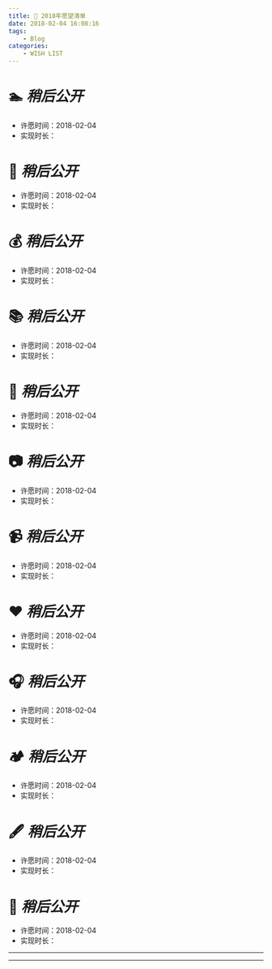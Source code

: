 ```yaml
---
title: 📄 2018年愿望清单
date: 2018-02-04 16:08:16
tags: 
    - Blog
categories: 
    - WISH LIST
---
```


# 🏊  *稍后公开*

- 许愿时间：2018-02-04
- 实现时长：

# 🎹 *稍后公开*

- 许愿时间：2018-02-04
- 实现时长：

# 💰 *稍后公开*

- 许愿时间：2018-02-04
- 实现时长：

# 📚 *稍后公开*

- 许愿时间：2018-02-04
- 实现时长：

# 📖 *稍后公开*

- 许愿时间：2018-02-04
- 实现时长：

# 📷 *稍后公开*

- 许愿时间：2018-02-04
- 实现时长：

# 📹 *稍后公开*

- 许愿时间：2018-02-04
- 实现时长：

# ❤️ *稍后公开*

- 许愿时间：2018-02-04
- 实现时长：

# 🎧 *稍后公开*

- 许愿时间：2018-02-04
- 实现时长：

# 🏕 *稍后公开*

- 许愿时间：2018-02-04
- 实现时长：

# 🖋 *稍后公开*

- 许愿时间：2018-02-04
- 实现时长：

# 🔬 *稍后公开*

- 许愿时间：2018-02-04
- 实现时长：

----

----



